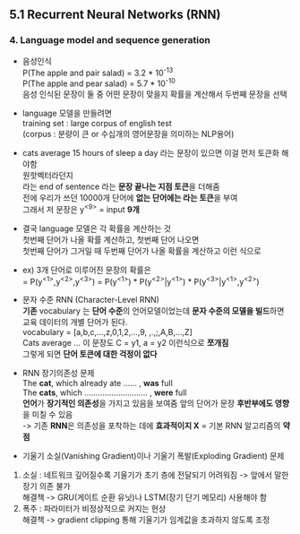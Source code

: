 ## 5.1 Recurrent Neural Networks (RNN)

### 4. Language model and sequence generation

- 음성인식  
  P(The apple and pair salad) = 3.2 * 10<sup>-13</sup>  
  P(The apple and pear salad) = 5.7 * 10<sup>-10</sup>  
  음성 인식된 문장이 둘 중 어떤 문장이 맞을지 확률을 계산해서 두번째 문장을 선택

- language 모델을 만들려면   
  training set : large corpus of english test  
  (corpus : 분량이 큰 or 수십개의 영어문장을 의미하는 NLP용어)

- cats average 15 hours of sleep a day 라는 문장이 있으면 이걸 먼저 토큰화 해야함  
  원핫벡터라던지  
  **<EOS>** 라는 end of sentence 라는 **문장 끝나는 지점 토큰**을 더해줌  
  전에 우리가 쓰던 10000개 단어에 **없는 단어에는 <UNK>라는 토큰**을 부여  
  그래서 저 문장은 y<sup><9></sup> = input **9개**
  
- 결국 language 모델은 각 확률을 계산하는 것  
  첫번째 단어가 나올 확률 계산하고, 첫번째 단어 나오면  
  첫번째 단어가 그거일 때 두번째 단어가 나올 확률을 계산하고 이런 식으로
  
- ex) 3개 단어로 이루어진 문장의 확률은  
  = P(y<sup><1></sup>,y<sup><2></sup>,y<sup><3></sup>) = P(y<sup><1></sup>) * P(y<sup><2></sup>|y<sup><1></sup>) * P(y<sup><3></sup>|y<sup><1></sup>,y<sup><2></sup>)

- 문자 수준 RNN (Character-Level RNN)  
  **기존** vocabulary 는 **단어 수준**의 언어모델이었는데 **문자 수준의 모델을 빌드**하면 교육 데이터의 개별 단어가 된다.  
  vocabulary = [a,b,c,...,z,0,1,2,...,9, ,.,;,A,B,...,Z]  
  Cats average ... 이 문장도 C = y1, a = y2 이런식으로 **쪼개짐**  
  그렇게 되면 **단어 토큰에 대한 걱정이 없다**


- RNN 장기의존성 문제  
  The **cat**, which already ate ...... , **was** full  
  The **cats**, which ............................ , **were** full  
  **언어**가 **장기적인 의존성**을 가지고 있음을 보여줌
  앞의 단어가 문장 **후반부에도 영향**을 미칠 수 있음  
  -> 기존 **RNN**은 의존성을 포착하는 데에 **효과적이지 X** = 기본 RNN 알고리즘의 **약점**

- 기울기 소실(Vanishing Gradient)이나 기울기 폭발(Exploding Gradient) 문제  
1. 소실 : 네트워크 깊어질수록 기울기가 초기 층에 전달되기 어려워짐 -> 앞에서 말한 장기 의존 불가  
   해결책 -> GRU(게이트 순환 유닛)나 LSTM(장기 단기 메모리) 사용해야 함  
2. 폭주 : 파라미터가 비정상적으로 커지는 현상  
   해결책 -> gradient clipping 통해 기울기가 임계값을 초과하지 않도록 조정
